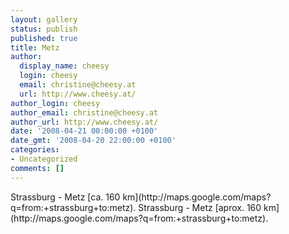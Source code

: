 ```yaml
---
layout: gallery
status: publish
published: true
title: Metz
author:
  display_name: cheesy
  login: cheesy
  email: christine@cheesy.at
  url: http://www.cheesy.at/
author_login: cheesy
author_email: christine@cheesy.at
author_url: http://www.cheesy.at/
date: '2008-04-21 00:00:00 +0100'
date_gmt: '2008-04-20 22:00:00 +0100'
categories:
- Uncategorized
comments: []
---
```

<!--:de-->Strassburg - Metz [ca. 160 km](http://maps.google.com/maps?q=from:+strassburg+to:metz).
<!--:--><!--:en-->Strassburg - Metz [aprox. 160 km](http://maps.google.com/maps?q=from:+strassburg+to:metz).
<!--:-->
